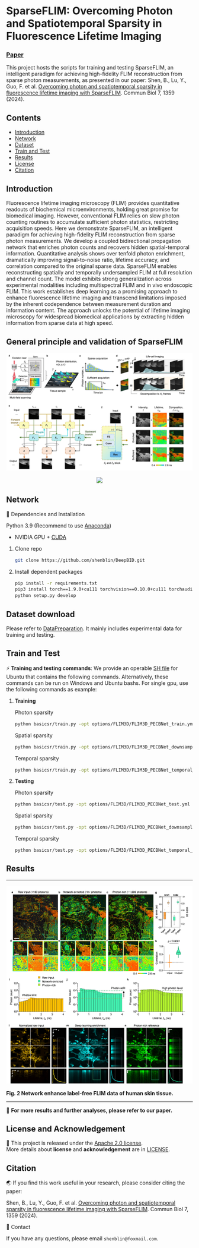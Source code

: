 #  SparseFLIM: Overcoming Photon and Spatiotemporal Sparsity in Fluorescence Lifetime Imaging

### [Paper](assets/Manuscript.pdf)
This project hosts the scripts for training and testing SparseFLIM, an intelligent paradigm for achieving high-fidelity FLIM reconstruction from sparse photon measurements, as presented in our paper: Shen, B., Lu, Y., Guo, F. et al. [Overcoming photon and spatiotemporal sparsity in fluorescence lifetime imaging with SparseFLIM](https://doi.org/10.1038/s42003-024-07080-x). Commun Biol 7, 1359 (2024). 

## Contents

- [Introduction](#Introduction)
- [Network](#Network)
- [Dataset](#Dataset-download)
- [Train and Test](#Train-and-Test)
- [Results](#Results)
- [License](#License-and-Acknowledgement)
- [Citation](#Citation)

## Introduction

Fluorescence lifetime imaging microscopy (FLIM) provides quantitative readouts of biochemical microenvironments, holding great promise for biomedical imaging. However, conventional FLIM relies on slow photon counting routines to accumulate sufficient photon statistics, restricting acquisition speeds. Here we demonstrate SparseFLIM, an intelligent paradigm for achieving high-fidelity FLIM reconstruction from sparse photon measurements. We develop a coupled bidirectional propagation network that enriches photon counts and recovers hidden spatial-temporal information. Quantitative analysis shows over tenfold photon enrichment, dramatically improving signal-to-noise ratio, lifetime accuracy, and correlation compared to the original sparse data. SparseFLIM enables reconstructing spatially and temporally undersampled FLIM at full resolution and channel count. The model exhibits strong generalization across experimental modalities including multispectral FLIM and in vivo endoscopic FLIM. This work establishes deep learning as a promising approach to enhance fluorescence lifetime imaging and transcend limitations imposed by the inherent codependence between measurement duration and information content. The approach unlocks the potential of lifetime imaging microscopy for widespread biomedical applications by extracting hidden information from sparse data at high speed.

## General principle and validation of SparseFLIM 

<p align="center">
  <img src="assets/Figure 1.jpg">
</p>
<p align="center">
  <img src="assets/Movie 1.gif">
</p>

## Network
📕 Dependencies and Installation

Python 3.9 (Recommend to use [Anaconda](https://www.anaconda.com/download/#linux))
- NVIDIA GPU + [CUDA](https://developer.nvidia.com/cuda-downloads)

1. Clone repo

    ```bash
    git clone https://github.com/shenblin/DeepBID.git
    ```

2. Install dependent packages

    ```bash
    pip install -r requirements.txt
    pip3 install torch==1.9.0+cu111 torchvision==0.10.0+cu111 torchaudio==0.9.0 -f https://download.pytorch.org/whl/torch_stable.html
    python setup.py develop
    ```
    
## Dataset download

Please refer to [DataPreparation](datasets/Data_Download.md). It mainly includes experimental data for training and testing.

## Train and Test

⚡  **Training and testing commands**: We provide an operable [SH file](run_FLIM3D.sh) for Ubuntu that contains the following commands. Alternatively, these commands can be run on Windows and Ubuntu bashs.
For single gpu, use the following commands as example:
1. **Training**

    Photon sparsity
    ```bash
    python basicsr/train.py -opt options/FLIM3D/FLIM3D_PECBNet_train.yml
    ```
   Spatial sparsity
    ```bash
   python basicsr/train.py -opt options/FLIM3D/FLIM3D_PECBNet_downsampling_train.yml
    ```
    Temporal sparsity
    ```bash
    python basicsr/train.py -opt options/FLIM3D/FLIM3D_PECBNet_temporal_sparsity_train.yml
    ```

2. **Testing**
     
    Photon sparsity
    ```bash
    python basicsr/test.py -opt options/FLIM3D/FLIM3D_PECBNet_test.yml
    ```
    Spatial sparsity
    ```bash
    python basicsr/test.py -opt options/FLIM3D/FLIM3D_PECBNet_downsampling_test.yml
    ```
   Temporal sparsity
    ```bash
    python basicsr/test.py -opt options/FLIM3D/FLIM3D_PECBNet_temporal_sparsity_test.yml
     ```


## Results
__________________________________________________________________________________________________________________________________


<p align="center">
  <img src="assets/Figure 2.jpg">
</p>

**Fig. 2  Network enhance label-free FLIM data of human skin tissue.**

__________________________________________________________________________________________________________________________________

📢 **For more results and further analyses, please refer to our paper.**

## License and Acknowledgement

📜 This project is released under the [Apache 2.0 license](license/LICENSE.txt).<br>
More details about **license** and **acknowledgement** are in [LICENSE](license/README.md).

 ## Citation

🌏 If you find this work useful in your research, please consider citing the paper:

Shen, B., Lu, Y., Guo, F. et al. [Overcoming photon and spatiotemporal sparsity in fluorescence lifetime imaging with SparseFLIM](https://doi.org/10.1038/s42003-024-07080-x). Commun Biol 7, 1359 (2024). 

📧 Contact

If you have any questions, please email `shenblin@foxmail.com`.
